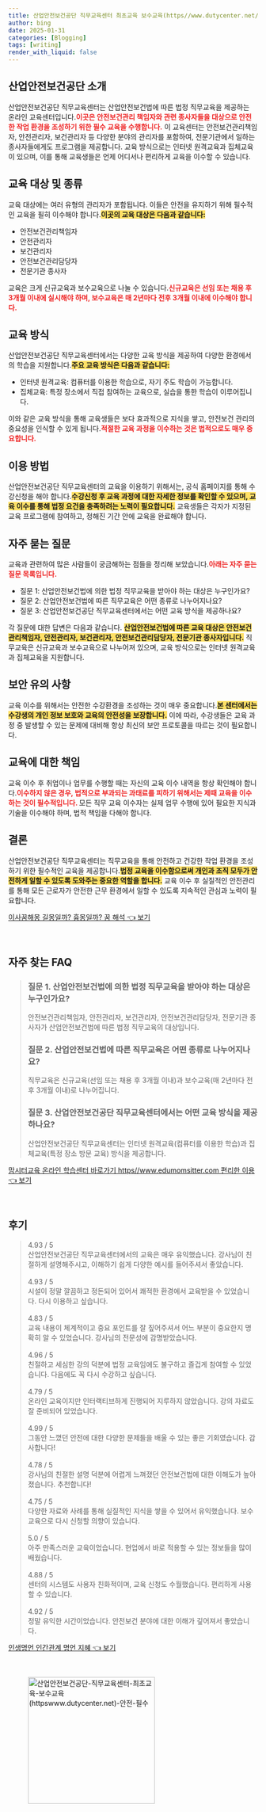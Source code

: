 ```yaml
---
title: 산업안전보건공단 직무교육센터 최초교육 보수교육(https//www.dutycenter.net/) 안전 필수
author: bing
date: 2025-01-31
categories: [Blogging]
tags: [writing]
render_with_liquid: false
---
```



<h2 id='산업안전보건공단 소개'>산업안전보건공단 소개</h2>

<p>산업안전보건공단 직무교육센터는 산업안전보건법에 따른 법정 직무교육을 제공하는 온라인 교육센터입니다.<b><span style="color: #ee2323;">이곳은 안전보건관리 책임자와 관련 종사자들을 대상으로 안전한 작업 환경을 조성하기 위한 필수 교육을 수행합니다.</span></b> 이 교육센터는 안전보건관리책임자, 안전관리자, 보건관리자 등 다양한 분야의 관리자를 포함하여, 전문기관에서 일하는 종사자들에게도 프로그램을 제공합니다. 교육 방식으로는 인터넷 원격교육과 집체교육이 있으며, 이를 통해 교육생들은 언제 어디서나 편리하게 교육을 이수할 수 있습니다.</p>

<h2 id='교육 대상 및 종류'>교육 대상 및 종류</h2>

<p>교육 대상에는 여러 유형의 관리자가 포함됩니다. 이들은 안전을 유지하기 위해 필수적인 교육을 필히 이수해야 합니다.<b><span style="background-color: #ffe066;">이곳의 교육 대상은 다음과 같습니다:</span></b></p>

<ul>
    <li>안전보건관리책임자</li>
    <li>안전관리자</li>
    <li>보건관리자</li>
    <li>안전보건관리담당자</li>
    <li>전문기관 종사자</li>
</ul>

<p>교육은 크게 신규교육과 보수교육으로 나눌 수 있습니다.<b><span style="color: #ee2323;">신규교육은 선임 또는 채용 후 3개월 이내에 실시해야 하며, 보수교육은 매 2년마다 전후 3개월 이내에 이수해야 합니다.</span></b></p>

<h2 id='교육 방식'>교육 방식</h2>

<p>산업안전보건공단 직무교육센터에서는 다양한 교육 방식을 제공하여 다양한 환경에서의 학습을 지원합니다.<b><span style="background-color: #ffe066;">주요 교육 방식은 다음과 같습니다:</span></b></p>

<ul>
    <li>인터넷 원격교육: 컴퓨터를 이용한 학습으로, 자기 주도 학습이 가능합니다.</li>
    <li>집체교육: 특정 장소에서 직접 참여하는 교육으로, 실습을 통한 학습이 이루어집니다.</li>
</ul>

<p>이와 같은 교육 방식을 통해 교육생들은 보다 효과적으로 지식을 쌓고, 안전보건 관리의 중요성을 인식할 수 있게 됩니다.<b><span style="color: #ee2323;">적절한 교육 과정을 이수하는 것은 법적으로도 매우 중요합니다.</span></b></p>

<h2 id='이용 방법'>이용 방법</h2>

<p>산업안전보건공단 직무교육센터의 교육을 이용하기 위해서는, 공식 홈페이지를 통해 수강신청을 해야 합니다.<b><span style="background-color: #ffe066;">수강신청 후 교육 과정에 대한 자세한 정보를 확인할 수 있으며, 교육 이수를 통해 법정 요건을 충족하려는 노력이 필요합니다.</span></b> 교육생들은 각자가 지정된 교육 프로그램에 참여하고, 정해진 기간 안에 교육을 완료해야 합니다.</p>

<h2 id='자주 묻는 질문'>자주 묻는 질문</h2>

<p>교육과 관련하여 많은 사람들이 궁금해하는 점들을 정리해 보았습니다.<b><span style="color: #ee2323;">아래는 자주 묻는 질문 목록입니다.</span></b></p>

<ul>
    <li>질문 1: 산업안전보건법에 의한 법정 직무교육을 받아야 하는 대상은 누구인가요?</li>
    <li>질문 2: 산업안전보건법에 따른 직무교육은 어떤 종류로 나누어지나요?</li>
    <li>질문 3: 산업안전보건공단 직무교육센터에서는 어떤 교육 방식을 제공하나요?</li>
</ul>

<p>각 질문에 대한 답변은 다음과 같습니다. <b><span style="background-color: #ffe066;">산업안전보건법에 따른 교육 대상은 안전보건관리책임자, 안전관리자, 보건관리자, 안전보건관리담당자, 전문기관 종사자입니다.</span></b> 직무교육은 신규교육과 보수교육으로 나누어져 있으며, 교육 방식으로는 인터넷 원격교육과 집체교육을 지원합니다.</p>

<h2 id='보안 유의 사항'>보안 유의 사항</h2>

<p>교육 이수를 위해서는 안전한 수강환경을 조성하는 것이 매우 중요합니다.<b><span style="background-color: #ffe066;">본 센터에서는 수강생의 개인 정보 보호와 교육의 안전성을 보장합니다.</span></b> 이에 따라, 수강생들은 교육 과정 중 발생할 수 있는 문제에 대비해 항상 최신의 보안 프로토콜을 따르는 것이 필요합니다.</p>

<h2 id='교육에 대한 책임'>교육에 대한 책임</h2>

<p>교육 이수 후 취업이나 업무를 수행할 때는 자신의 교육 이수 내역을 항상 확인해야 합니다.<b><span style="color: #ee2323;">이수하지 않은 경우, 법적으로 부과되는 과태료를 피하기 위해서는 제때 교육을 이수하는 것이 필수적입니다. </span></b> 모든 직무 교육 이수자는 실제 업무 수행에 있어 필요한 지식과 기술을 이수해야 하며, 법적 책임을 다해야 합니다.</p>

<h2 id='결론'>결론</h2>

<p>산업안전보건공단 직무교육센터는 직무교육을 통해 안전하고 건강한 작업 환경을 조성하기 위한 필수적인 교육을 제공합니다.<b><span style="background-color: #ffe066;">법정 교육을 이수함으로써 개인과 조직 모두가 안전하게 일할 수 있도록 도와주는 중요한 역할을 합니다.</span></b> 교육 이수 후 실질적인 안전관리를 통해 모든 근로자가 안전한 근무 환경에서 일할 수 있도록 지속적인 관심과 노력이 필요합니다.</p>


<p><a class="click-button" title="이사꿈해몽 길몽일까? 흉몽일까? 꿈 해석" href="https://blackassets.github.io/posts/%EC%9D%B4%EC%82%AC%EA%BF%88%ED%95%B4%EB%AA%BD-%EA%B8%B8%EB%AA%BD%EC%9D%BC%EA%B9%8C-%ED%9D%89%EB%AA%BD%EC%9D%BC%EA%B9%8C-%EA%BF%88-%ED%95%B4%EC%84%9D/" rel="dofollow">이사꿈해몽 길몽일까? 흉몽일까? 꿈 해석 👈 보기</a></p><br>
<h2 id='자주_찾는_FAQ'>자주 찾는 FAQ</h2>
<div itemscope="" itemtype="https://schema.org/FAQPage"> 
<blockquote> 
<div itemscope="" itemprop="mainEntity" itemtype="https://schema.org/Question"> 
<h3 itemprop="name">질문 1. 산업안전보건법에 의한 법정 직무교육을 받아야 하는 대상은 누구인가요?</h3> 
<div itemscope="" itemprop="acceptedAnswer" itemtype="https://schema.org/Answer"> 
<span itemprop="text"> 
<p>안전보건관리책임자, 안전관리자, 보건관리자, 안전보건관리담당자, 전문기관 종사자가 산업안전보건법에 따른 법정 직무교육의 대상입니다.</p> 
</span> 
</div> 
</div> 
<div itemscope="" itemprop="mainEntity" itemtype="https://schema.org/Question"> 
<h3 itemprop="name">질문 2. 산업안전보건법에 따른 직무교육은 어떤 종류로 나누어지나요?</h3> 
<div itemscope="" itemprop="acceptedAnswer" itemtype="https://schema.org/Answer"> 
<span itemprop="text"> 
<p>직무교육은 신규교육(선임 또는 채용 후 3개월 이내)과 보수교육(매 2년마다 전후 3개월 이내)로 나누어집니다.</p> 
</span> 
</div> 
</div> 
<div itemscope="" itemprop="mainEntity" itemtype="https://schema.org/Question"> 
<h3 itemprop="name">질문 3. 산업안전보건공단 직무교육센터에서는 어떤 교육 방식을 제공하나요?</h3> 
<div itemscope="" itemprop="acceptedAnswer" itemtype="https://schema.org/Answer"> 
<span itemprop="text"> 
<p>산업안전보건공단 직무교육센터는 인터넷 원격교육(컴퓨터를 이용한 학습)과 집체교육(특정 장소 방문 교육) 방식을 제공합니다.</p> 
</span> 
</div> 
</div> 
</blockquote> 
</div>
<p><a class="click-button" title="맘시터교육 온라인 학습센터 바로가기 https//www.edumomsitter.com 편리한 이용" href="https://blackassets.github.io/posts/%EB%A7%98%EC%8B%9C%ED%84%B0%EA%B5%90%EC%9C%A1-%EC%98%A8%EB%9D%BC%EC%9D%B8-%ED%95%99%EC%8A%B5%EC%84%BC%ED%84%B0-%EB%B0%94%EB%A1%9C%EA%B0%80%EA%B8%B0-httpswww.edumomsitter.com-%ED%8E%B8%EB%A6%AC%ED%95%9C-%EC%9D%B4%EC%9A%A9/" rel="dofollow">맘시터교육 온라인 학습센터 바로가기 https//www.edumomsitter.com 편리한 이용 👈 보기</a></p><br>
<h2 id='후기'>후기</h2>
<div itemscope itemtype="https://schema.org/Product">
  <blockquote>
  <div itemprop="review" itemscope itemtype="https://schema.org/Review">
      <div itemprop="reviewRating" itemscope itemtype="https://schema.org/Rating"> <span itemprop="ratingValue">4.93</span> / <span itemprop="bestRating">5</span> </div>
      <span itemprop="reviewBody">산업안전보건공단 직무교육센터에서의 교육은 매우 유익했습니다. 강사님이 친절하게 설명해주시고, 이해하기 쉽게 다양한 예시를 들어주셔서 좋았습니다.</span>
  </div>
  <br>
  <div itemprop="review" itemscope itemtype="https://schema.org/Review">
      <div itemprop="reviewRating" itemscope itemtype="https://schema.org/Rating"> <span itemprop="ratingValue">4.93</span> / <span itemprop="bestRating">5</span> </div>
      <span itemprop="reviewBody">시설이 정말 깔끔하고 정돈되어 있어서 쾌적한 환경에서 교육받을 수 있었습니다. 다시 이용하고 싶습니다.</span>
  </div>
  <br>
  <div itemprop="review" itemscope itemtype="https://schema.org/Review">
      <div itemprop="reviewRating" itemscope itemtype="https://schema.org/Rating"> <span itemprop="ratingValue">4.83</span> / <span itemprop="bestRating">5</span> </div>
      <span itemprop="reviewBody">교육 내용이 체계적이고 중요 포인트를 잘 짚어주셔서 어느 부분이 중요한지 명확히 알 수 있었습니다. 강사님의 전문성에 감명받았습니다.</span>
  </div>
  <br>
  <div itemprop="review" itemscope itemtype="https://schema.org/Review">
      <div itemprop="reviewRating" itemscope itemtype="https://schema.org/Rating"> <span itemprop="ratingValue">4.96</span> / <span itemprop="bestRating">5</span> </div>
      <span itemprop="reviewBody">친절하고 세심한 강의 덕분에 법정 교육임에도 불구하고 즐겁게 참여할 수 있었습니다. 다음에도 꼭 다시 수강하고 싶습니다.</span>
  </div>
  <br>
  <div itemprop="review" itemscope itemtype="https://schema.org/Review">
      <div itemprop="reviewRating" itemscope itemtype="https://schema.org/Rating"> <span itemprop="ratingValue">4.79</span> / <span itemprop="bestRating">5</span> </div>
      <span itemprop="reviewBody">온라인 교육이지만 인터랙티브하게 진행되어 지루하지 않았습니다. 강의 자료도 잘 준비되어 있었습니다.</span>
  </div>
  <br>
  <div itemprop="review" itemscope itemtype="https://schema.org/Review">
      <div itemprop="reviewRating" itemscope itemtype="https://schema.org/Rating"> <span itemprop="ratingValue">4.99</span> / <span itemprop="bestRating">5</span> </div>
      <span itemprop="reviewBody">그동안 느꼈던 안전에 대한 다양한 문제들을 배울 수 있는 좋은 기회였습니다. 감사합니다!</span>
  </div>
  <br>
  <div itemprop="review" itemscope itemtype="https://schema.org/Review">
      <div itemprop="reviewRating" itemscope itemtype="https://schema.org/Rating"> <span itemprop="ratingValue">4.78</span> / <span itemprop="bestRating">5</span> </div>
      <span itemprop="reviewBody">강사님의 친절한 설명 덕분에 어렵게 느껴졌던 안전보건법에 대한 이해도가 높아졌습니다. 추천합니다!</span>
  </div>
  <br>
  <div itemprop="review" itemscope itemtype="https://schema.org/Review">
      <div itemprop="reviewRating" itemscope itemtype="https://schema.org/Rating"> <span itemprop="ratingValue">4.75</span> / <span itemprop="bestRating">5</span> </div>
      <span itemprop="reviewBody">다양한 자료와 사례를 통해 실질적인 지식을 쌓을 수 있어서 유익했습니다. 보수교육으로 다시 신청할 의향이 있습니다.</span>
  </div>
  <br>
  <div itemprop="review" itemscope itemtype="https://schema.org/Review">
      <div itemprop="reviewRating" itemscope itemtype="https://schema.org/Rating"> <span itemprop="ratingValue">5.0</span> / <span itemprop="bestRating">5</span> </div>
      <span itemprop="reviewBody">아주 만족스러운 교육이었습니다. 현업에서 바로 적용할 수 있는 정보들을 많이 배웠습니다.</span>
  </div>
  <br>
  <div itemprop="review" itemscope itemtype="https://schema.org/Review">
      <div itemprop="reviewRating" itemscope itemtype="https://schema.org/Rating"> <span itemprop="ratingValue">4.88</span> / <span itemprop="bestRating">5</span> </div>
      <span itemprop="reviewBody">센터의 시스템도 사용자 친화적이며, 교육 신청도 수월했습니다. 편리하게 사용할 수 있습니다.</span>
  </div>
  <br>
  <div itemprop="review" itemscope itemtype="https://schema.org/Review">
      <div itemprop="reviewRating" itemscope itemtype="https://schema.org/Rating"> <span itemprop="ratingValue">4.92</span> / <span itemprop="bestRating">5</span> </div>
      <span itemprop="reviewBody">정말 유익한 시간이었습니다. 안전보건 분야에 대한 이해가 깊어져서 좋았습니다.</span>
  </div>
  </blockquote>
</div>
<p><a class="click-button" title="인생명언 인간관계 명언 지혜" href="https://blackassets.github.io/posts/%EC%9D%B8%EC%83%9D%EB%AA%85%EC%96%B8-%EC%9D%B8%EA%B0%84%EA%B4%80%EA%B3%84-%EB%AA%85%EC%96%B8-%EC%A7%80%ED%98%9C/" rel="dofollow">인생명언 인간관계 명언 지혜 👈 보기</a></p><br>
<figure class="image"><img src="https://blackassets.github.io/assets/img/thumbnail/산업안전보건공단-직무교육센터-최초교육-보수교육(httpswww.dutycenter.net)-안전-필수.webp" alt="산업안전보건공단-직무교육센터-최초교육-보수교육(httpswww.dutycenter.net)-안전-필수" width="256" height="256"></figure>